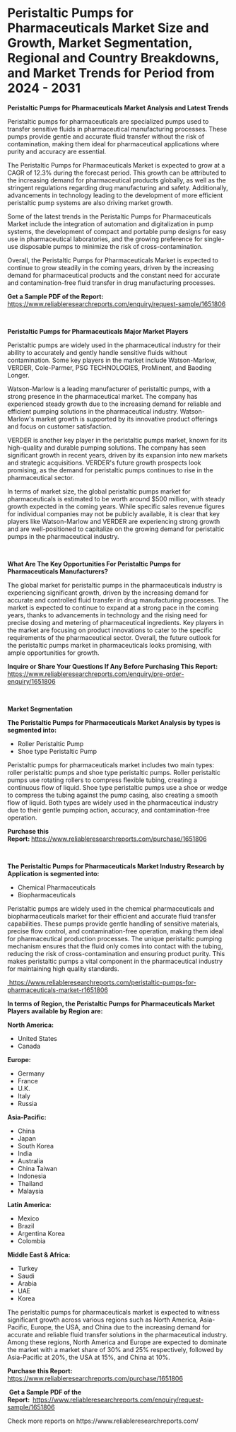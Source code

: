 <p><h1>Peristaltic Pumps for Pharmaceuticals Market Size and Growth, Market Segmentation, Regional and Country Breakdowns, and Market Trends for Period from 2024 -  2031</h1></p><p><strong>Peristaltic Pumps for Pharmaceuticals Market Analysis and Latest Trends</strong></p>
<p><p>Peristaltic pumps for pharmaceuticals are specialized pumps used to transfer sensitive fluids in pharmaceutical manufacturing processes. These pumps provide gentle and accurate fluid transfer without the risk of contamination, making them ideal for pharmaceutical applications where purity and accuracy are essential.</p><p>The Peristaltic Pumps for Pharmaceuticals Market is expected to grow at a CAGR of 12.3% during the forecast period. This growth can be attributed to the increasing demand for pharmaceutical products globally, as well as the stringent regulations regarding drug manufacturing and safety. Additionally, advancements in technology leading to the development of more efficient peristaltic pump systems are also driving market growth.</p><p>Some of the latest trends in the Peristaltic Pumps for Pharmaceuticals Market include the integration of automation and digitalization in pump systems, the development of compact and portable pump designs for easy use in pharmaceutical laboratories, and the growing preference for single-use disposable pumps to minimize the risk of cross-contamination.</p><p>Overall, the Peristaltic Pumps for Pharmaceuticals Market is expected to continue to grow steadily in the coming years, driven by the increasing demand for pharmaceutical products and the constant need for accurate and contamination-free fluid transfer in drug manufacturing processes.</p></p>
<p><strong>Get a Sample PDF of the Report:&nbsp;</strong> <a href="https://www.reliableresearchreports.com/enquiry/request-sample/1651806">https://www.reliableresearchreports.com/enquiry/request-sample/1651806</a></p>
<p>&nbsp;</p>
<p><strong>Peristaltic Pumps for Pharmaceuticals Major Market Players</strong></p>
<p><p>Peristaltic pumps are widely used in the pharmaceutical industry for their ability to accurately and gently handle sensitive fluids without contamination. Some key players in the market include Watson-Marlow, VERDER, Cole-Parmer, PSG TECHNOLOGIES, ProMinent, and Baoding Longer.</p><p>Watson-Marlow is a leading manufacturer of peristaltic pumps, with a strong presence in the pharmaceutical market. The company has experienced steady growth due to the increasing demand for reliable and efficient pumping solutions in the pharmaceutical industry. Watson-Marlow's market growth is supported by its innovative product offerings and focus on customer satisfaction.</p><p>VERDER is another key player in the peristaltic pumps market, known for its high-quality and durable pumping solutions. The company has seen significant growth in recent years, driven by its expansion into new markets and strategic acquisitions. VERDER's future growth prospects look promising, as the demand for peristaltic pumps continues to rise in the pharmaceutical sector.</p><p>In terms of market size, the global peristaltic pumps market for pharmaceuticals is estimated to be worth around $500 million, with steady growth expected in the coming years. While specific sales revenue figures for individual companies may not be publicly available, it is clear that key players like Watson-Marlow and VERDER are experiencing strong growth and are well-positioned to capitalize on the growing demand for peristaltic pumps in the pharmaceutical industry.</p></p>
<p>&nbsp;</p>
<p><strong>What Are The Key Opportunities For Peristaltic Pumps for Pharmaceuticals Manufacturers?</strong></p>
<p><p>The global market for peristaltic pumps in the pharmaceuticals industry is experiencing significant growth, driven by the increasing demand for accurate and controlled fluid transfer in drug manufacturing processes. The market is expected to continue to expand at a strong pace in the coming years, thanks to advancements in technology and the rising need for precise dosing and metering of pharmaceutical ingredients. Key players in the market are focusing on product innovations to cater to the specific requirements of the pharmaceutical sector. Overall, the future outlook for the peristaltic pumps market in pharmaceuticals looks promising, with ample opportunities for growth.</p></p>
<p><strong>Inquire or Share Your Questions If Any Before Purchasing This Report:</strong> <a href="https://www.reliableresearchreports.com/enquiry/pre-order-enquiry/1651806">https://www.reliableresearchreports.com/enquiry/pre-order-enquiry/1651806</a></p>
<p>&nbsp;</p>
<p><strong>Market Segmentation</strong></p>
<p><strong>The Peristaltic Pumps for Pharmaceuticals Market Analysis by types is segmented into:</strong></p>
<p><ul><li>Roller Peristaltic Pump</li><li>Shoe type Peristaltic Pump</li></ul></p>
<p><p>Peristaltic pumps for pharmaceuticals market includes two main types: roller peristaltic pumps and shoe type peristaltic pumps. Roller peristaltic pumps use rotating rollers to compress flexible tubing, creating a continuous flow of liquid. Shoe type peristaltic pumps use a shoe or wedge to compress the tubing against the pump casing, also creating a smooth flow of liquid. Both types are widely used in the pharmaceutical industry due to their gentle pumping action, accuracy, and contamination-free operation.</p></p>
<p><strong>Purchase this Report:&nbsp;</strong><a href="https://www.reliableresearchreports.com/purchase/1651806">https://www.reliableresearchreports.com/purchase/1651806</a></p>
<p>&nbsp;</p>
<p><strong>The Peristaltic Pumps for Pharmaceuticals Market Industry Research by Application is segmented into:</strong></p>
<p><ul><li>Chemical Pharmaceuticals</li><li>Biopharmaceuticals</li></ul></p>
<p><p>Peristaltic pumps are widely used in the chemical pharmaceuticals and biopharmaceuticals market for their efficient and accurate fluid transfer capabilities. These pumps provide gentle handling of sensitive materials, precise flow control, and contamination-free operation, making them ideal for pharmaceutical production processes. The unique peristaltic pumping mechanism ensures that the fluid only comes into contact with the tubing, reducing the risk of cross-contamination and ensuring product purity. This makes peristaltic pumps a vital component in the pharmaceutical industry for maintaining high quality standards.</p></p>
<p><a href="https://www.reliableresearchreports.com/peristaltic-pumps-for-pharmaceuticals-market-r1651806">&nbsp;https://www.reliableresearchreports.com/peristaltic-pumps-for-pharmaceuticals-market-r1651806</a></p>
<p><strong>In terms of Region, the Peristaltic Pumps for Pharmaceuticals Market Players available by Region are:</strong></p>
<p>
    <p> <strong> North America: </strong>
        <ul>
            <li>United States</li>
            <li>Canada</li>
        </ul>
        </p> 
    <p> <strong> Europe: </strong>
        <ul>
            <li>Germany</li>
            <li>France</li>
            <li>U.K.</li>
            <li>Italy</li>
            <li>Russia</li>
        </ul>
        </p> 
    <p> <strong> Asia-Pacific: </strong>
        <ul>
            <li>China</li>
            <li>Japan</li>
            <li>South Korea</li>
            <li>India</li>
            <li>Australia</li>
            <li>China Taiwan</li>
            <li>Indonesia</li>
            <li>Thailand</li>
            <li>Malaysia</li>
        </ul>
        </p> 
    <p> <strong> Latin America: </strong>
        <ul>
            <li>Mexico</li>
            <li>Brazil</li>
            <li>Argentina Korea</li>
            <li>Colombia</li>
        </ul>
        </p> 
    <p> <strong> Middle East & Africa: </strong>
        <ul>
            <li>Turkey</li>
            <li>Saudi</li>
            <li>Arabia</li>
            <li>UAE</li>
            <li>Korea</li>
        </ul>
    </p>
    </p>
<p><p>The peristaltic pumps for pharmaceuticals market is expected to witness significant growth across various regions such as North America, Asia-Pacific, Europe, the USA, and China due to the increasing demand for accurate and reliable fluid transfer solutions in the pharmaceutical industry. Among these regions, North America and Europe are expected to dominate the market with a market share of 30% and 25% respectively, followed by Asia-Pacific at 20%, the USA at 15%, and China at 10%.</p></p>
<p><strong>Purchase this Report: </strong><a href="https://www.reliableresearchreports.com/purchase/1651806">https://www.reliableresearchreports.com/purchase/1651806</a></p>
<p>&nbsp;<strong>Get a Sample PDF of the Report:&nbsp;&nbsp;</strong><a href="https://www.reliableresearchreports.com/enquiry/request-sample/1651806">https://www.reliableresearchreports.com/enquiry/request-sample/1651806</a></p>
<p><strong></strong></p>
<p>Check more reports on https://www.reliableresearchreports.com/</p>